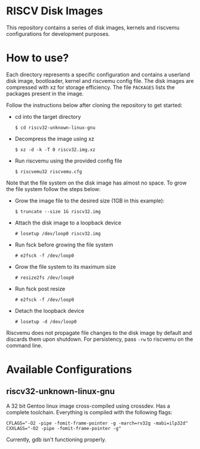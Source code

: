 # RISCV Disk Images

This repository contains a series of disk images, kernels and
riscvemu configurations for development purposes.

# How to use?

Each directory represents a specific configuration and contains a
userland disk image, bootloader, kernel and riscvemu config file. The
disk images are compressed with xz for storage efficiency. The file
`PACKAGES` lists the packages present in the image.

Follow the instructions below after cloning the repository to get
started:

- cd into the target directory
  ```
  $ cd riscv32-unknown-linux-gnu
  ```
- Decompress the image using xz
  ```
  $ xz -d -k -T 0 riscv32.img.xz
  ```
- Run riscvemu using the provided config file
  ```
  $ riscvemu32 riscvemu.cfg
  ```

Note that the file system on the disk image has almost no space. To
grow the file system follow the steps below:

- Grow the image file to the desired size (1GB in this example):
  ```
  $ truncate --size 1G riscv32.img
  ```
- Attach the disk image to a loopback device
  ```
  # losetup /dev/loop0 riscv32.img
  ```
- Run fsck before growing the file system
  ```
  # e2fsck -f /dev/loop0
  ```
- Grow the file system to its maximum size
  ```
  # resize2fs /dev/loop0
  ```
- Run fsck post resize
  ```
  # e2fsck -f /dev/loop0
  ```
- Detach the loopback device
  ```
  # losetup -d /dev/loop0
  ```

Riscvemu does not propagate file changes to the disk image by default
and discards them upon shutdown. For persistency, pass `-rw` to
riscvemu on the command line.

# Available Configurations

## riscv32-unknown-linux-gnu

A 32 bit Gentoo linux image cross-compiled using crossdev. Has a
complete toolchain. Everything is compiled with the following flags:

```
CFLAGS="-O2 -pipe -fomit-frame-pointer -g -march=rv32g -mabi=ilp32d"
CXXLAGS="-O2 -pipe -fomit-frame-pointer -g"
```

Currently, gdb isn't functioning properly.

